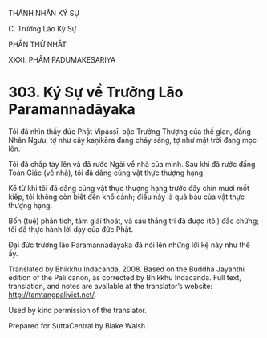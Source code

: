 THÁNH NHÂN KÝ SỰ

C. Trưởng Lão Ký Sự

PHẦN THỨ NHẤT

XXXI. PHẨM PADUMAKESARIYA

# 303\. Ký Sự về Trưởng Lão Paramannadāyaka

Tôi đã nhìn thấy đức Phật Vipassī, bậc Trưởng Thượng của thế gian, đấng Nhân Ngưu, tợ như cây kaṇikāra đang cháy sáng, tợ như mặt trời đang mọc lên.

Tôi đã chắp tay lên và đã rước Ngài về nhà của mình. Sau khi đã rước đấng Toàn Giác (về nhà), tôi đã dâng cúng vật thực thượng hạng.

Kể từ khi tôi đã dâng cúng vật thực thượng hạng trước đây chín mươi mốt kiếp, tôi không còn biết đến khổ cảnh; điều này là quả báu của vật thực thượng hạng.

Bốn (tuệ) phân tích, tám giải thoát, và sáu thắng trí đã được (tôi) đắc chứng; tôi đã thực hành lời dạy của đức Phật.

Đại đức trưởng lão Paramannadāyaka đã nói lên những lời kệ này như thế ấy.

Translated by Bhikkhu Indacanda, 2008. Based on the Buddha Jayanthi edition of the Pali canon, as corrected by Bhikkhu Indacanda. Full text, translation, and notes are available at the translator’s website: http://tamtangpaliviet.net/.

Used by kind permission of the translator.

Prepared for SuttaCentral by Blake Walsh.